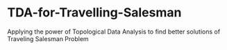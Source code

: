 # TDA-for-Travelling-Salesman
Applying the power of Topological Data Analysis to find better solutions of Traveling Salesman Problem
